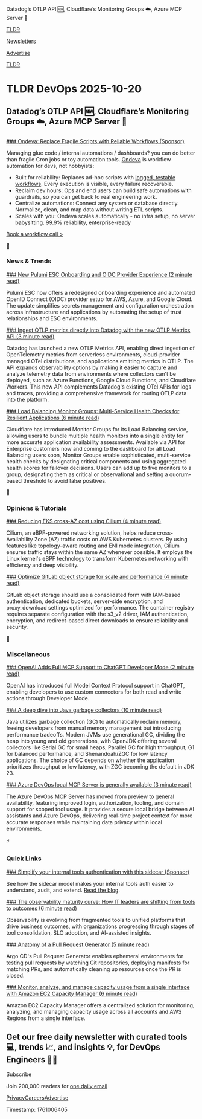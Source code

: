 Datadog’s OTLP API 🆕, Cloudflare’s Monitoring Groups ☁️, Azure MCP Server 🔮

[TLDR](/)

[Newsletters](/newsletters)

[Advertise](https://advertise.tldr.tech/)

[TLDR](/)

# TLDR DevOps 2025-10-20

## Datadog’s OTLP API 🆕, Cloudflare’s Monitoring Groups ☁️, Azure MCP Server 🔮

### 

[### Ondeva: Replace Fragile Scripts with Reliable Workflows (Sponsor)](https://www.ondeva.com/solutions/centralize-automations-and-internal-tools?utm_source=newsletter_ads&amp;utm_campaign=tldr&amp;utm_content=mon_twenty&amp;utm_term=l_headline)

Managing glue code / internal automations / dashboards? you can do better than fragile Cron jobs or toy automation tools. [Ondeva](https://www.ondeva.com/solutions/centralize-automations-and-internal-tools?utm_source=newsletter_ads&utm_campaign=tldr&utm_content=mon_twenty&utm_term=L_brand) is workflow automation for devs, not hobbyists:

* Built for reliability: Replaces ad-hoc scripts with [logged, testable workflows](https://www.ondeva.com/solutions/centralize-automations-and-internal-tools?utm_source=newsletter_ads&utm_campaign=tldr&utm_content=mon_twenty&utm_term=l_workflows). Every execution is visible, every failure recoverable.
* Reclaim dev hours: Ops and end users can build safe automations with guardrails, so you can get back to real engineering work.
* Centralize automations: Connect any system or database directly. Normalize, clean, and map data without writing ETL scripts.
* Scales with you: Ondeva scales automatically - no infra setup, no server babysitting. 99.9% reliability, enterprise-ready

[Book a workflow call >](https://www.ondeva.com/solutions/centralize-automations-and-internal-tools?utm_source=newsletter_ads&utm_campaign=tldr&utm_content=mon_twenty&utm_term=l_cta)

📱

### News & Trends

[### New Pulumi ESC Onboarding and OIDC Provider Experience (2 minute read)](https://www.pulumi.com/blog/esc-new-onboarding/?utm_source=tldrdevops)

Pulumi ESC now offers a redesigned onboarding experience and automated OpenID Connect (OIDC) provider setup for AWS, Azure, and Google Cloud. The update simplifies secrets management and configuration orchestration across infrastructure and applications by automating the setup of trust relationships and ESC environments.

[### Ingest OTLP metrics directly into Datadog with the new OTLP Metrics API (3 minute read)](https://www.datadoghq.com/blog/otlp-metrics-api/?utm_source=tldrdevops)

Datadog has launched a new OTLP Metrics API, enabling direct ingestion of OpenTelemetry metrics from serverless environments, cloud-provider managed OTel distributions, and applications emitting metrics in OTLP. The API expands observability options by making it easier to capture and analyze telemetry data from environments where collectors can't be deployed, such as Azure Functions, Google Cloud Functions, and Cloudflare Workers. This new API complements Datadog's existing OTel APIs for logs and traces, providing a comprehensive framework for routing OTLP data into the platform.

[### Load Balancing Monitor Groups: Multi-Service Health Checks for Resilient Applications (6 minute read)](https://blog.cloudflare.com/load-balancing-monitor-groups-multi-service-health-checks-for-resilient/?utm_source=tldrdevops)

Cloudflare has introduced Monitor Groups for its Load Balancing service, allowing users to bundle multiple health monitors into a single entity for more accurate application availability assessments. Available via API for Enterprise customers now and coming to the dashboard for all Load Balancing users soon, Monitor Groups enable sophisticated, multi-service health checks by designating critical components and using aggregated health scores for failover decisions. Users can add up to five monitors to a group, designating them as critical or observational and setting a quorum-based threshold to avoid false positives.

🚀

### Opinions & Tutorials

[### Reducing EKS cross-AZ cost using Cilium (4 minute read)](https://dev.to/hstiwana/using-cilium-to-reduce-cross-az-costs-on-aws-5138?utm_source=tldrdevops)

Cilium, an eBPF-powered networking solution, helps reduce cross-Availability Zone (AZ) traffic costs on AWS Kubernetes clusters. By using features like topology-aware routing and ENI mode integration, Cilium ensures traffic stays within the same AZ whenever possible. It employs the Linux kernel's eBPF technology to transform Kubernetes networking with efficiency and deep visibility.

[### Optimize GitLab object storage for scale and performance (4 minute read)](https://about.gitlab.com/blog/optimize-gitlab-object-storage-for-scale-and-performance/?utm_source=tldrdevops)

GitLab object storage should use a consolidated form with IAM-based authentication, dedicated buckets, server-side encryption, and proxy\_download settings optimized for performance. The container registry requires separate configuration with the s3\_v2 driver, IAM authentication, encryption, and redirect-based direct downloads to ensure reliability and security.

🎁

### Miscellaneous

[### OpenAI Adds Full MCP Support to ChatGPT Developer Mode (2 minute read)](https://www.infoq.com/news/2025/10/chat-gpt-mcp/?utm_source=tldrdevops)

OpenAI has introduced full Model Context Protocol support in ChatGPT, enabling developers to use custom connectors for both read and write actions through Developer Mode.

[### A deep dive into Java garbage collectors (10 minute read)](https://www.datadoghq.com/blog/understanding-java-gc/?utm_source=tldrdevops)

Java utilizes garbage collection (GC) to automatically reclaim memory, freeing developers from manual memory management but introducing performance tradeoffs. Modern JVMs use generational GC, dividing the heap into young and old generations, with OpenJDK offering several collectors like Serial GC for small heaps, Parallel GC for high throughput, G1 for balanced performance, and Shenandoah/ZGC for low latency applications. The choice of GC depends on whether the application prioritizes throughput or low latency, with ZGC becoming the default in JDK 23.

[### Azure DevOps local MCP Server is generally available (3 minute read)](https://devblogs.microsoft.com/devops/azure-devops-local-mcp-server-generally-available/?utm_source=tldrdevops)

The Azure DevOps MCP Server has moved from preview to general availability, featuring improved login, authorization, tooling, and domain support for scoped tool usage. It provides a secure local bridge between AI assistants and Azure DevOps, delivering real-time project context for more accurate responses while maintaining data privacy within local environments.

⚡️

### Quick Links

[### Simplify your internal tools authentication with this sidecar (Sponsor)](https://byo.propelauth.com/post/internal-tools-auth?utm_source=tldr&amp;utm_medium=newsletter&amp;utm_campaign=internaltoolsoct)

See how the sidecar model makes your internal tools auth easier to understand, audit, and extend. [Read the blog](https://byo.propelauth.com/post/internal-tools-auth?utm_source=tldr&utm_medium=newsletter&utm_campaign=internaltoolsoct).

[### The observability maturity curve: How IT leaders are shifting from tools to outcomes (6 minute read)](https://grafana.com/blog/2025/10/06/the-observability-maturity-curve-how-it-leaders-are-shifting-from-tools-to-outcomes/?utm_source=tldrdevops)

Observability is evolving from fragmented tools to unified platforms that drive business outcomes, with organizations progressing through stages of tool consolidation, SLO adoption, and AI-assisted insights.

[### Anatomy of a Pull Request Generator (5 minute read)](https://codefresh.io/blog/anatomy-of-a-pull-request-generator/?utm_source=tldrdevops)

Argo CD's Pull Request Generator enables ephemeral environments for testing pull requests by watching Git repositories, deploying manifests for matching PRs, and automatically cleaning up resources once the PR is closed.

[### Monitor, analyze, and manage capacity usage from a single interface with Amazon EC2 Capacity Manager (6 minute read)](https://aws.amazon.com/blogs/aws/monitor-analyze-and-manage-capacity-usage-from-a-single-interface-with-amazon-ec2-capacity-manager/?utm_source=tldrdevops)

Amazon EC2 Capacity Manager offers a centralized solution for monitoring, analyzing, and managing capacity usage across all accounts and AWS Regions from a single interface.

## Get our free daily newsletter with curated tools 💻, trends 📈, and insights 💡, for DevOps Engineers 👨‍💻

Subscribe

Join 200,000 readers for [one daily email](/api/latest/devops)

[Privacy](/privacy)[Careers](https://jobs.ashbyhq.com/tldr.tech)[Advertise](/devops/advertise)

Timestamp: 1761006405